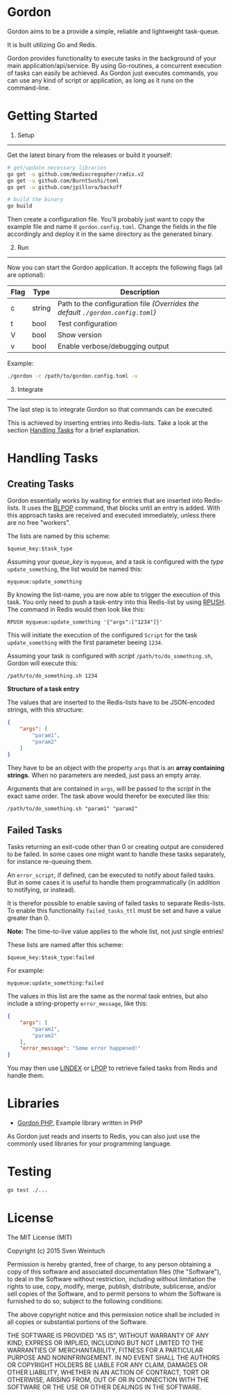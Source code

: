 Gordon
=======

Gordon aims to be a provide a simple, reliable and lightweight task-queue.

It is built utilizing Go and Redis.

Gordon provides functionality to execute tasks in the background of your main application/api/service. By using Go-routines, a concurrent execution of tasks can easily be achieved.
As Gordon just executes commands, you can use any kind of script or application, as long as it runs on the command-line.


Getting Started
===

1. Setup
---

Get the latest binary from the releases or build it yourself:
```sh
# get/update necessary libraries
go get -u github.com/mediocregopher/radix.v2
go get -u github.com/BurntSushi/toml
go get -u github.com/jpillora/backoff

# build the binary
go build
```

Then create a configuration file. You'll probably just want to copy the example file and name it `gordon.config.toml`.
Change the fields in the file accordingly and deploy it in the same directory as the generated binary.  

2. Run
---

Now you can start the Gordon application. It accepts the following flags (all are optional):

Flag|Type|Description
----|----|-----------
c|string|Path to the configuration file _(Overrides the default `./gordon.config.toml`)_
t|bool|Test configuration
V|bool|Show version
v|bool|Enable verbose/debugging output

Example:
```sh
./gordon -c /path/to/gordon.config.toml -v
```

3. Integrate
---

The last step is to integrate Gordon so that commands can be executed.

This is achieved by inserting entries into Redis-lists. Take a look at the section [Handling Tasks](#handling-tasks) for a brief explanation.


Handling Tasks
===

Creating Tasks
---

Gordon essentially works by waiting for entries that are inserted into Redis-lists.
It uses the [BLPOP](http://redis.io/commands/blpop) command, that blocks until an entry is added.
With this approach tasks are received and executed immediately, unless there are no free "workers".

The lists are named by this scheme:
```
$queue_key:$task_type
```

Assuming your *queue_key* is `myqueue`, and a task is configured with the *type* `update_something`, the list would be named this:
```
myqueue:update_something
```

By knowing the list-name, you are now able to trigger the execution of this task.
You only need to push a task-entry into this Redis-list by using [RPUSH](http://redis.io/commands/rpush).
The command in Redis would then look like this:
```
RPUSH myqueue:update_something '{"args":["1234"]}'
```

This will initiate the execution of the configured `Script` for the task `update_something` with the first parameter beeing `1234`.

Assuming your task is configured with *script* `/path/to/do_something.sh`, Gordon will execute this:
```
/path/to/do_something.sh 1234
```

**Structure of a task entry**

The values that are inserted to the Redis-lists have to be JSON-encoded strings, with this structure:
```json
{
    "args": [
        "param1",
        "param2"
    ]
}
```

They have to be an object with the property `args` that is an **array containing strings**.
When no parameters are needed, just pass an empty array.

Arguments that are contained in `args`, will be passed to the *script* in the exact same order.
The task above would therefor be executed like this:
```
/path/to/do_something.sh "param1" "param2"
```

Failed Tasks
---

Tasks returning an exit-code other than 0 or creating output are considered to be failed.
In some cases one might want to handle these tasks separately, for instance re-queuing them.

An `error_script`, if defined, can be executed to notify about failed tasks.
But in some cases it is useful to handle them programmatically (in addition to notifying, or instead).

It is therefor possible to enable saving of failed tasks to separate Redis-lists. To enable this functionality `failed_tasks_ttl` must be set and have a value greater than 0.

**Note:** The time-to-live value applies to the whole list, not just single entries!

These lists are named after this scheme:
```
$queue_key:$task_type:failed
```

For example:
```
myqueue:update_something:failed
```

The values in this list are the same as the normal task entries, but also include a string-property `error_message`, like this:
```json
{
    "args": [
        "param1",
        "param2"
    ],
    "error_message": "Some error happened!"
}
```

You may then use [LINDEX](http://redis.io/commands/lindex) or [LPOP](http://redis.io/commands/lpop) to retrieve failed tasks from Redis and handle them.


Libraries
===

* [Gordon PHP](https://github.com/nevsnode/gordon-php), Example library written in PHP

As Gordon just reads and inserts to Redis, you can also just use the commonly used libraries for your programming language.


Testing
===

```sh
go test ./...
```

License
===
The MIT License (MIT)

Copyright (c) 2015 Sven Weintuch

Permission is hereby granted, free of charge, to any person obtaining a copy
of this software and associated documentation files (the "Software"), to deal
in the Software without restriction, including without limitation the rights
to use, copy, modify, merge, publish, distribute, sublicense, and/or sell
copies of the Software, and to permit persons to whom the Software is
furnished to do so, subject to the following conditions:

The above copyright notice and this permission notice shall be included in all
copies or substantial portions of the Software.

THE SOFTWARE IS PROVIDED "AS IS", WITHOUT WARRANTY OF ANY KIND, EXPRESS OR
IMPLIED, INCLUDING BUT NOT LIMITED TO THE WARRANTIES OF MERCHANTABILITY,
FITNESS FOR A PARTICULAR PURPOSE AND NONINFRINGEMENT. IN NO EVENT SHALL THE
AUTHORS OR COPYRIGHT HOLDERS BE LIABLE FOR ANY CLAIM, DAMAGES OR OTHER
LIABILITY, WHETHER IN AN ACTION OF CONTRACT, TORT OR OTHERWISE, ARISING FROM,
OUT OF OR IN CONNECTION WITH THE SOFTWARE OR THE USE OR OTHER DEALINGS IN THE
SOFTWARE.
